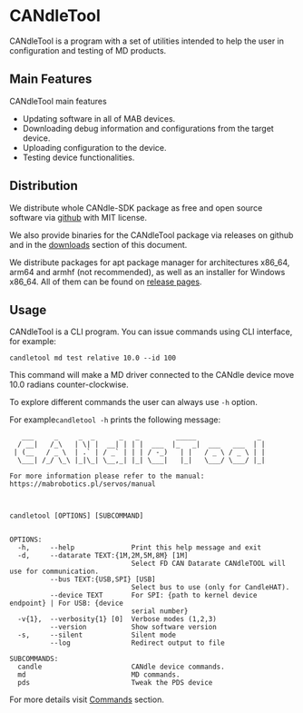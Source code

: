 # CANdleTool

CANdleTool is a program with a set of utilities intended to help the user in configuration and
testing of MD products.

## Main Features

CANdleTool main features

- Updating software in all of MAB devices.
- Downloading debug information and configurations from the target device.
- Uploading configuration to the device.
- Testing device functionalities.

## Distribution

We distribute whole CANdle-SDK package as free and open source software via
[github](https://github.com/mabrobotics/CANdle-SDK) with MIT license.

We also provide binaries for the CANdleTool package via releases on github and in the
[downloads](downloads) section of this document.

We distribute packages for apt package manager for architectures x86_64, arm64 and armhf (not
recommended), as well as an installer for Windows x86_64. All of them can be found on
[release pages](https://github.com/mabrobotics/CANdle-SDK/releases).

## Usage

CANdleTool is a CLI program. You can issue commands using CLI interface, for example:

```
candletool md test relative 10.0 --id 100
```

This command will make a MD driver connected to the CANdle device move 10.0 radians
counter-clockwise.

To explore different commands the user can always use `-h` option.

For example`candletool -h` prints the following message:

```
   ___     _     _  _      _   _         _____               _
  / __|   /_\   | \| |  __| | | |  ___  |_   _|  ___   ___  | |
 | (__   / _ \  | .` | / _` | | | / -_)   | |   / _ \ / _ \ | |
  \___| /_/ \_\ |_|\_| \__,_| |_| \___|   |_|   \___/ \___/ |_|

For more information please refer to the manual: https://mabrobotics.pl/servos/manual



candletool [OPTIONS] [SUBCOMMAND]


OPTIONS:
  -h,     --help              Print this help message and exit
  -d,     --datarate TEXT:{1M,2M,5M,8M} [1M]
                              Select FD CAN Datarate CANdleTOOL will use for communication.
          --bus TEXT:{USB,SPI} [USB]
                              Select bus to use (only for CandleHAT).
          --device TEXT       For SPI: {path to kernel device endpoint} | For USB: {device
                              serial number}
  -v{1},  --verbosity{1} [0]  Verbose modes (1,2,3)
          --version           Show software version
  -s,     --silent            Silent mode
          --log               Redirect output to file

SUBCOMMANDS:
  candle                      CANdle device commands.
  md                          MD commands.
  pds                         Tweak the PDS device
```

For more details visit [Commands](candletool_commands) section.
